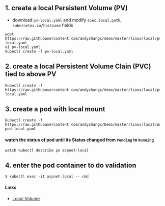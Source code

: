 ## 1. create a local Persistent Volume (PV)
 - download `pv-local.yaml` and modify `spec.local.path`, `kubernetes.io/hostname` fields
```
wget https://raw.githubusercontent.com/andyzhangx/demo/master/linux/local/pv-local.yaml
vi pv-local.yaml
kubectl create -f pv-local.yaml
```
## 2. create a local Persistent Volume Clain (PVC) tied to above PV
```
kubectl create -f https://raw.githubusercontent.com/andyzhangx/demo/master/linux/local/pvc-local.yaml
```

## 3. create a pod with local mount
```
kubectl create -f https://raw.githubusercontent.com/andyzhangx/Demo/master/linux/local/aspnet-pod-local.yaml
```

#### watch the status of pod until its Status changed from `Pending` to `Running`
```watch kubectl describe po aspnet-local```

## 4. enter the pod container to do validation
```
$ kubectl exec -it aspnet-local -- cmd

```

#### Links
 - [Local Volume](https://kubernetes.io/docs/concepts/storage/volumes/#local)
